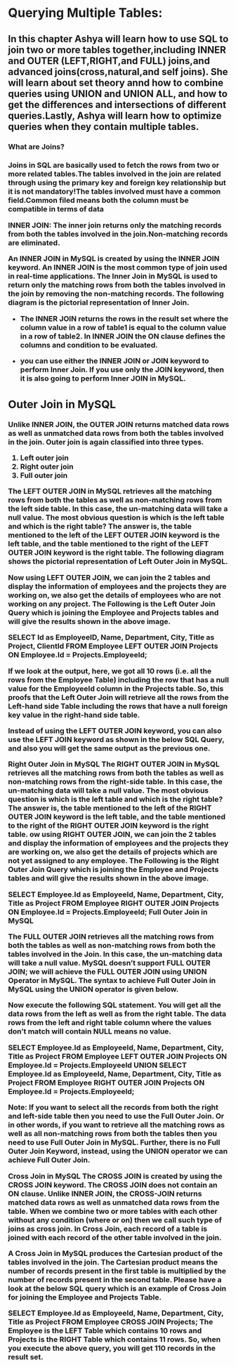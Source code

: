 <h1>Querying Multiple Tables:</h1>

<h2>In this chapter Ashya will learn how to use SQL to join two or more tables together,including INNER and OUTER (LEFT,RIGHT,and FULL) joins,and advanced joins(cross,natural,and self joins). She will learn about set theory annd how to combine queries using UNION and UNION ALL, and how to get the differences and intersections of different queries.Lastly, Ashya will learn how to optimize queries when they contain multiple tables.</h2>
<h3>What are Joins?</h3>
<h3>Joins in SQL are basically used to fetch the rows from two or more related tables.The tables involved in the join are related through using the primary key and foreign key relationship but it is not mandatory!The tables involved must have a common field.Common filed means both the column must be compatible in terms of data <type based on that common field the Joins retrieved the data.</h3>
<p>INNER JOIN: The inner join returns only the matching records from both the tables involved in the join.Non-matching records are eliminated.</p>
An INNER JOIN in MySQL is created by using the INNER JOIN keyword. An INNER JOIN is the most common type of join used in real-time applications. The Inner Join in MySQL is used to return only the matching rows from both the tables involved in the join by removing the non-matching records. The following diagram is the pictorial representation of Inner Join.

- The INNER JOIN returns the rows in the result set where the column value in a row of table1 is equal to the column value in a row of table2.
In INNER JOIN the ON clause defines the columns and condition to be evaluated.

- you can use either the INNER JOIN or JOIN keyword to perform Inner Join. If you use only the JOIN keyword, then it is also going to perform Inner JOIN in MySQL.
<h2> Outer Join in MySQL</h2>
  Unlike INNER JOIN, the OUTER JOIN returns matched data rows as well as unmatched data rows from both the tables involved in the join. Outer join is again classified into three types.

1. Left outer join
2. Right outer join
3. Full outer join

The LEFT OUTER JOIN in MySQL retrieves all the matching rows from both the tables as well as non-matching rows from the left side table. In this case, the un-matching data will take a null value. The most obvious question is which is the left table and which is the right table? The answer is, the table mentioned to the left of the LEFT OUTER JOIN keyword is the left table, and the table mentioned to the right of the LEFT OUTER JOIN keyword is the right table. The following diagram shows the pictorial representation of Left Outer Join in MySQL.

Now using LEFT OUTER JOIN, we can join the 2 tables and display the information of employees and the projects they are working on, we also get the details of employees who are not working on any project. The Following is the Left Outer Join Query which is joining the Employee and Projects tables and will give the results shown in the above image.

SELECT Id as EmployeeID, Name, Department, City, Title as Project, ClientId
FROM Employee
LEFT OUTER JOIN Projects
ON Employee.Id = Projects.EmployeeId;

If we look at the output, here, we got all 10 rows (i.e. all the rows from the Employee Table) including the row that has a null value for the EmployeeId column in the Projects table. So, this proofs that the Left Outer Join will retrieve all the rows from the Left-hand side Table including the rows that have a null foreign key value in the right-hand side table.

Instead of using the LEFT OUTER JOIN keyword, you can also use the LEFT JOIN keyword as shown in the below SQL Query, and also you will get the same output as the previous one.

Right Outer Join in MySQL
The RIGHT OUTER JOIN in MySQL retrieves all the matching rows from both the tables as well as non-matching rows from the right-side table. In this case, the un-matching data will take a null value. The most obvious question is which is the left table and which is the right table? The answer is, the table mentioned to the left of the RIGHT OUTER JOIN keyword is the left table, and the table mentioned to the right of the RIGHT OUTER JOIN keyword is the right table.
ow using RIGHT OUTER JOIN, we can join the 2 tables and display the information of employees and the projects they are working on, we also get the details of projects which are not yet assigned to any employee. The Following is the Right Outer Join Query which is joining the Employee and Projects tables and will give the results shown in the above image.

SELECT Employee.Id as EmployeeId, Name, Department, City, Title as Project
FROM Employee
RIGHT OUTER JOIN Projects
ON Employee.Id = Projects.EmployeeId;
Full Outer Join in MySQL

The FULL OUTER JOIN retrieves all the matching rows from both the tables as well as non-matching rows from both the tables involved in the Join. In this case, the un-matching data will take a null value. MySQL doesn’t support FULL OUTER JOIN; we will achieve the FULL OUTER JOIN using UNION Operator in MySQL. The syntax to achieve Full Outer Join in MySQL using the UNION operator is given below.

Now execute the following SQL statement. You will get all the data rows from the left as well as from the right table. The data rows from the left and right table column where the values don’t match will contain NULL means no value.

SELECT Employee.Id as EmployeeId, Name, Department, City, Title as Project
FROM Employee
LEFT OUTER JOIN Projects
ON Employee.Id = Projects.EmployeeId
UNION
SELECT Employee.Id as EmployeeId, Name, Department, City, Title as Project
FROM Employee
RIGHT OUTER JOIN Projects
ON Employee.Id = Projects.EmployeeId;

Note: If you want to select all the records from both the right and left-side table then you need to use the Full Outer Join. Or in other words, if you want to retrieve all the matching rows as well as all non-matching rows from both the tables then you need to use Full Outer Join in MySQL. Further, there is no Full Outer Join Keyword, instead, using the UNION operator we can achieve Full Outer Join.

Cross Join in MySQL
The CROSS JOIN is created by using the CROSS JOIN keyword. The CROSS JOIN does not contain an ON clause. Unlike INNER JOIN, the CROSS-JOIN returns matched data rows as well as unmatched data rows from the table. When we combine two or more tables with each other without any condition (where or on) then we call such type of joins as cross join. In Cross Join, each record of a table is joined with each record of the other table involved in the join.

A Cross Join in MySQL produces the Cartesian product of the tables involved in the join. The Cartesian product means the number of records present in the first table is multiplied by the number of records present in the second table. Please have a look at the below SQL query which is an example of Cross Join for joining the Employee and Projects Table.

SELECT Employee.Id as EmployeeId, Name, Department, City, Title as Project
FROM Employee
CROSS JOIN Projects;
The Employee is the LEFT Table which contains 10 rows and Projects is the RIGHT Table which contains 11 rows. So, when you execute the above query, you will get 110 records in the result set. 
